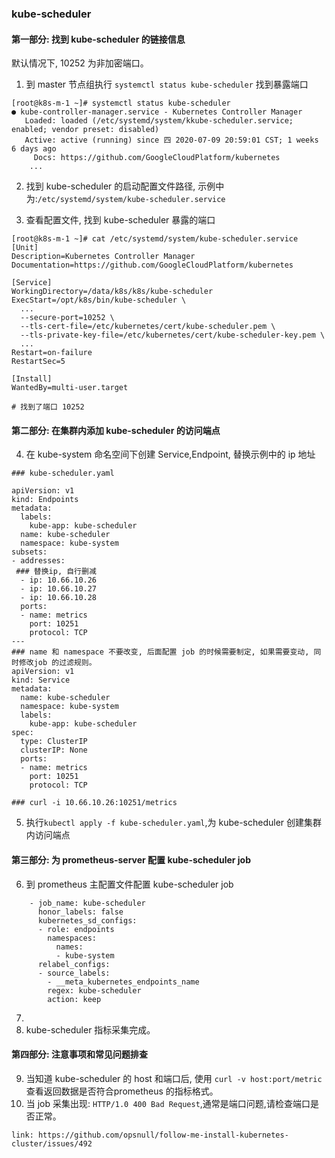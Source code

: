 ### kube-scheduler
####  第一部分: 找到 kube-scheduler 的链接信息

默认情况下, 10252 为非加密端口。
1. 到 master 节点组执行 `systemctl status kube-scheduler` 找到暴露端口
```
[root@k8s-m-1 ~]# systemctl status kube-scheduler
● kube-controller-manager.service - Kubernetes Controller Manager
   Loaded: loaded (/etc/systemd/system/kkube-scheduler.service; enabled; vendor preset: disabled)
   Active: active (running) since 四 2020-07-09 20:59:01 CST; 1 weeks 6 days ago
     Docs: https://github.com/GoogleCloudPlatform/kubernetes
    ...
```
2. 找到 kube-scheduler 的启动配置文件路径, 示例中为:`/etc/systemd/system/kube-scheduler.service`

3. 查看配置文件, 找到 kube-scheduler 暴露的端口
```
[root@k8s-m-1 ~]# cat /etc/systemd/system/kube-scheduler.service
[Unit]
Description=Kubernetes Controller Manager
Documentation=https://github.com/GoogleCloudPlatform/kubernetes

[Service]
WorkingDirectory=/data/k8s/k8s/kube-scheduler
ExecStart=/opt/k8s/bin/kube-scheduler \
  ...
  --secure-port=10252 \
  --tls-cert-file=/etc/kubernetes/cert/kube-scheduler.pem \
  --tls-private-key-file=/etc/kubernetes/cert/kube-scheduler-key.pem \
  ...
Restart=on-failure
RestartSec=5

[Install]
WantedBy=multi-user.target

# 找到了端口 10252
```

#### 第二部分: 在集群内添加 kube-scheduler 的访问端点
4. 在 kube-system 命名空间下创建 Service,Endpoint, 替换示例中的 ip 地址
```
### kube-scheduler.yaml

apiVersion: v1
kind: Endpoints
metadata:
  labels:
    kube-app: kube-scheduler
  name: kube-scheduler
  namespace: kube-system
subsets:
- addresses:
 ### 替换ip, 自行删减
  - ip: 10.66.10.26
  - ip: 10.66.10.27
  - ip: 10.66.10.28
  ports:
  - name: metrics
    port: 10251
    protocol: TCP
---
### name 和 namespace 不要改变, 后面配置 job 的时候需要制定, 如果需要变动, 同时修改job 的过滤规则。
apiVersion: v1
kind: Service
metadata:
  name: kube-scheduler
  namespace: kube-system
  labels:
    kube-app: kube-scheduler
spec:
  type: ClusterIP
  clusterIP: None
  ports:
  - name: metrics
    port: 10251
    protocol: TCP

### curl -i 10.66.10.26:10251/metrics
```
5. 执行`kubectl apply -f kube-scheduler.yaml`,为 kube-scheduler 创建集群内访问端点

#### 第三部分: 为 prometheus-server 配置 kube-scheduler job
6. 到 prometheus 主配置文件配置 kube-scheduler job
```
    - job_name: kube-scheduler
      honor_labels: false
      kubernetes_sd_configs:
      - role: endpoints
        namespaces:
          names:
          - kube-system
      relabel_configs:
      - source_labels:
        - __meta_kubernetes_endpoints_name
        regex: kube-scheduler
        action: keep
```
7. 
8. kube-scheduler 指标采集完成。

#### 第四部分: 注意事项和常见问题排查
9. 当知道 kube-scheduler 的 host 和端口后, 使用 `curl -v host:port/metric` 查看返回数据是否符合prometheus 的指标格式。
10. 当 job 采集出现: `HTTP/1.0 400 Bad Request`,通常是端口问题,请检查端口是否正常。
```
link: https://github.com/opsnull/follow-me-install-kubernetes-cluster/issues/492
```